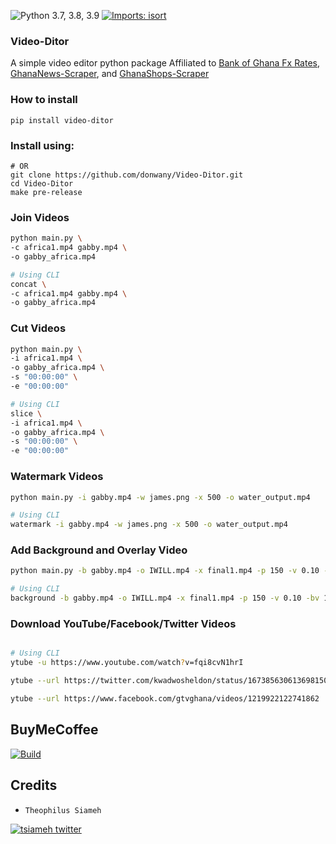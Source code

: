![Python 3.7, 3.8, 3.9](https://img.shields.io/badge/Python-3.7%2C%203.8%2C%203.9-3776ab.svg?maxAge=2592000)
[![Imports: isort](https://img.shields.io/badge/%20imports-isort-%231674b1?style=flat&labelColor=ef8336)](https://pycqa.github.io/isort/)

### Video-Ditor
  A simple video editor python package
  Affiliated to [Bank of Ghana Fx Rates](https://pypi.org/project/bank-of-ghana-fx-rates/),
  [GhanaNews-Scraper](https://pypi.org/project/ghananews-scraper/), and
  [GhanaShops-Scraper](https://pypi.org/project/ghanashops-scraper/)

### How to install
```shell
pip install video-ditor
```
### Install using:
```shell
# OR
git clone https://github.com/donwany/Video-Ditor.git
cd Video-Ditor
make pre-release
```

### Join Videos
```bash
python main.py \
-c africa1.mp4 gabby.mp4 \ 
-o gabby_africa.mp4

# Using CLI
concat \
-c africa1.mp4 gabby.mp4 \ 
-o gabby_africa.mp4
```

### Cut Videos
```bash
python main.py \
-i africa1.mp4 \
-o gabby_africa.mp4 \
-s "00:00:00" \
-e "00:00:00"

# Using CLI
slice \
-i africa1.mp4 \
-o gabby_africa.mp4 \
-s "00:00:00" \
-e "00:00:00"
```

### Watermark Videos
```bash
python main.py -i gabby.mp4 -w james.png -x 500 -o water_output.mp4

# Using CLI
watermark -i gabby.mp4 -w james.png -x 500 -o water_output.mp4
```
### Add Background and Overlay Video
```bash
python main.py -b gabby.mp4 -o IWILL.mp4 -x final1.mp4 -p 150 -v 0.10 -bv 1.0

# Using CLI
background -b gabby.mp4 -o IWILL.mp4 -x final1.mp4 -p 150 -v 0.10 -bv 1.0
```

### Download YouTube/Facebook/Twitter Videos
```bash

# Using CLI
ytube -u https://www.youtube.com/watch?v=fqi8cvN1hrI

ytube --url https://twitter.com/kwadwosheldon/status/1673856306136981504

ytube --url https://www.facebook.com/gtvghana/videos/1219922122741862
```

BuyMeCoffee
-----------
[![Build](https://www.buymeacoffee.com/assets/img/custom_images/yellow_img.png)](https://www.buymeacoffee.com/theodondrew)

Credits
-------
-  `Theophilus Siameh`
<div>
    <a href="https://twitter.com/tsiameh"><img src="https://img.shields.io/twitter/follow/tsiameh?color=blue&logo=twitter&style=flat" alt="tsiameh twitter"></a>
</div>